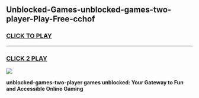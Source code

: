 
## Unblocked-Games-unblocked-games-two-player-Play-Free-cchof
<h3>
<a href="https://premium76.site?title=unblocked-games-two-player&ref=24M">CLICK TO PLAY</a></h3>
<hr>

<h3>
<a href="https://premium76.site?title=unblocked-games-two-player&ref=24M">CLICK 2 PLAY</a>
  
</h3>

<a href="https://premium76.site?title=unblocked-games-two-player&ref=24M"><img src="https://clearcache.store/games.png"></a>


**unblocked-games-two-player games unblocked: Your Gateway to Fun and Accessible Online Gaming**
